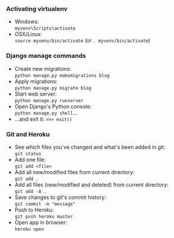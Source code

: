 ### Activating virtualenv
- Windows:  
`myvenv\Scripts\activate`
- OSX/Linux:   
`source myvenv/bin/activate`
(or `. myvenv/bin/activate`)

### Django manage commands
- Create new migrations:  
`python manage.py makemigrations blog`
- Apply migrations:  
`python manage.py migrate blog`
- Start web server:  
`python manage.py runserver`
- Open Django's Python console:  
`python manage.py shell`...
- …and exit it: `>>> exit()`


### Git and Heroku
- See which files you've changed and what's been added in git:  
`git status`  
- Add one file:  
`git add <file>`
- Add all new/modified files from current directory:  
`git add .`  
- Add all files (new/modified and deleted) from current directory:  
`git add -A .`  
- Save changes to git's commit history:  
`git commit -m "message"`  
- Push to Heroku:  
`git push heroku master`  
- Open app in browser:  
`heroku open`
